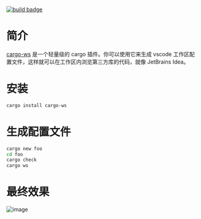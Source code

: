 [![build badge](https://github.com/lack-io/cargo-ws/actions/workflows/rust.yml/badge.svg?branch=main)](https://github.com/lack-io/cargo-ws/actions/workflows/rust.yml/badge.svg)

# 简介
[cargo-ws](https://github.com/lack-io/cargo-ws) 是一个轻量级的 cargo 插件。你可以使用它来生成 vscode 工作区配置文件，这样就可以在工作区内浏览第三方库的代码，就像 JetBrains Idea。

# 安装
```bash
cargo install cargo-ws
```

# 生成配置文件
```bash
cargo new foo
cd foo
cargo check
cargo ws
```

# 最终效果

![image](https://raw.githubusercontent.com/lack-io/cargo-ws/main/images/image.png)